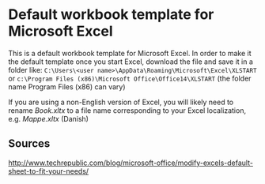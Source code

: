 # Default workbook template for Microsoft Excel

This is a default workbook template for Microsoft Excel. In order to make it the default template once you start Excel, download the file and save it in a folder like:
`C:\Users\<user name>\AppData\Roaming\Microsoft\Excel\XLSTART`
or
`c:\Program Files (x86)\Microsoft Office\Office14\XLSTART` (the folder name Program Files (x86) can vary)

If you are using a non-English version of Excel, you will likely need to rename *Book.xltx* to a file name corresponding to your Excel localization, e.g. *Mappe.xltx* (Danish)

## Sources
http://www.techrepublic.com/blog/microsoft-office/modify-excels-default-sheet-to-fit-your-needs/
